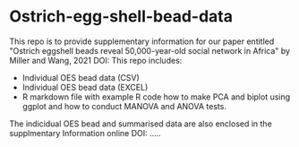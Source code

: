 # Ostrich-egg-shell-bead-data
This repo is to provide supplementary information for our paper entitled "Ostrich eggshell beads reveal 50,000-year-old social network in Africa" by Miller and Wang, 2021 DOI:
This repo includes:

* Individual OES bead data (CSV)
* Individual OES bead data (EXCEL)
* R markdown file with example R code how to make PCA and biplot using ggplot and how to conduct MANOVA and ANOVA tests.

The indicidual OES bead  and summarised data are also enclosed in the supplmentary Information online DOI: ..... 
